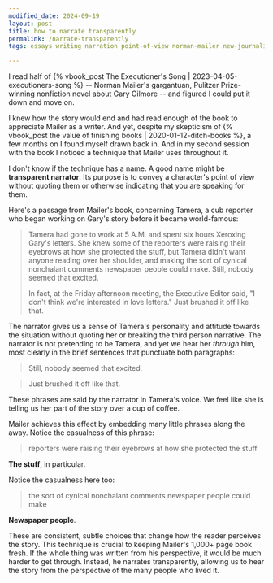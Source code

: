 ```yaml
---
modified_date: 2024-09-19
layout: post
title: how to narrate transparently
permalink: /narrate-transparently
tags: essays writing narration point-of-view norman-mailer new-journalism

---
```


I read half of {% vbook_post The Executioner's Song | 2023-04-05-executioners-song %} -- Norman Mailer's gargantuan, Pulitzer Prize-winning nonfiction novel about Gary Gilmore -- and figured I could put it down and move on.
<!--more-->
I knew how the story would end and had read enough of the book to appreciate Mailer as a writer.
And yet, despite my skepticism of {% vbook_post the value of finishing books | 2020-01-12-ditch-books %}, a few months on I found myself drawn back in.
And in my second session with the book I noticed a technique that Mailer uses throughout it.

I don't know if the technique has a name.
A good name might be **transparent narrator**.
Its purpose is to convey a character's point of view without quoting them or otherwise indicating that you are speaking for them.

Here's a passage from Mailer's book, concerning Tamera, a cub reporter who began working on Gary's story before it became world-famous:

> Tamera had gone to work at 5 A.M. and spent six hours Xeroxing Gary's letters. She knew some of the reporters were raising their eyebrows at how she protected the stuff, but Tamera didn't want anyone reading over her shoulder, and making the sort of cynical nonchalant comments newspaper people could make. Still, nobody seemed that excited.
>
> In fact, at the Friday afternoon meeting, the Executive Editor said, "I don't think we're interested in love letters." Just brushed it off like that.

The narrator gives us a sense of Tamera's personality and attitude towards the situation without quoting her or breaking the third person narrative.
The narrator is not pretending to be Tamera, and yet we hear her _through_ him, most clearly in the brief sentences that punctuate both paragraphs:
> Still, nobody seemed that excited.

> Just brushed it off like that.

These phrases are said by the narrator in Tamera's voice.
We feel like she is telling us her part of the story over a cup of coffee.

Mailer achieves this effect by embedding many little phrases along the away.
Notice the casualness of this phrase:
> reporters were raising their eyebrows at how she protected the stuff

**The stuff**, in particular.

Notice the casualness here too:
> the sort of cynical nonchalant comments newspaper people could make

**Newspaper people**.

These are consistent, subtle choices that change how the reader perceives the story.
This technique is crucial to keeping Mailer's 1,000+ page book fresh.
If the whole thing was written from his perspective, it would be much harder to get through.
Instead, he narrates transparently, allowing us to hear the story from the perspective of the many people who lived it.